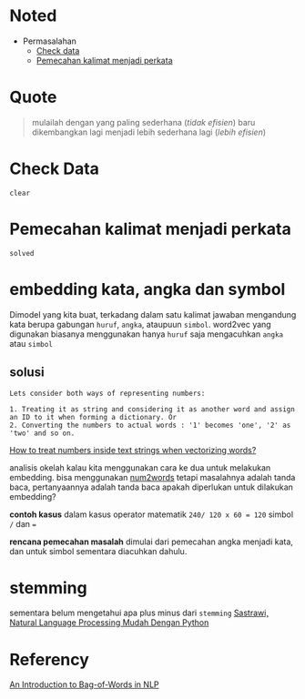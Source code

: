 # Noted

* Permasalahan
	* [Check data](#check-data)
	* [Pemecahan kalimat menjadi perkata](#pemecahan-kalimat-menjadi-perkata)


# Quote
> mulailah dengan yang paling sederhana (*tidak efisien*) baru dikembangkan lagi menjadi lebih sederhana lagi (*lebih efisien*)
# Check Data
	clear
# Pemecahan kalimat menjadi perkata
	solved
# embedding kata, angka dan symbol
Dimodel yang kita buat, terkadang dalam satu kalimat jawaban mengandung kata berupa gabungan `huruf`, `angka`, ataupuun `simbol`. word2vec yang digunakan biasanya menggunakan hanya `huruf` saja mengacuhkan `angka` atau `simbol` 

## solusi 
```
Lets consider both ways of representing numbers:

1. Treating it as string and considering it as another word and assign an ID to it when forming a dictionary. Or
2. Converting the numbers to actual words : '1' becomes 'one', '2' as 'two' and so on.
```
[How to treat numbers inside text strings when vectorizing words?](https://stackoverflow.com/questions/44865840/how-to-treat-numbers-inside-text-strings-when-vectorizing-words)

analisis 
okelah kalau kita menggunakan cara ke dua untuk melakukan embedding. bisa menggunakan [num2words](https://github.com/savoirfairelinux/num2words) tetapi masalahnya adalah tanda baca, pertanyaannya adalah tanda baca apakah diperlukan untuk dilakukan embedding? 

**contoh kasus**
dalam kasus operator matematik `240/ 120 x 60 = 120` simbol `/` dan `=`

**rencana pemecahan masalah**
dimulai dari pemecahan angka menjadi kata, dan untuk simbol sementara diacuhkan dahulu.



# stemming 
sementara belum mengetahui apa plus minus dari `stemming`
[Sastrawi, Natural Language Processing Mudah Dengan Python](https://belajarpython.com/2018/05/sastrawi-natural-language-processing-bahasa-indonesia.html)

# Referency
[An Introduction to Bag-of-Words in NLP](https://medium.com/greyatom/an-introduction-to-bag-of-words-in-nlp-ac967d43b428)

